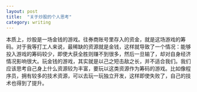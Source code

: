 ```yaml
---
layout: post
title:  "关于炒股的个人思考"
category: writing
---
```


本质上，炒股是一场金钱的游戏。往券商账号里存入的资金，就是这场游戏的筹码。对于我等打工人来说，最稀缺的资源就是金钱，这样就导致了一个情况：能够投入游戏的筹码较少，即使大获全胜则赚不到很多，然后一旦输了，却对自身经济情况影响很大。玩金钱的游戏，其实就是以己之短击敌之长，并不适合我们。我们应该思考自己身上什么资源较为丰富，要玩以这类资源作为筹码的游戏。比如像程序员，拥有较多的技术资源，可以去玩一玩独立开发，这样即使失败了，自己的技术也得到了提升。